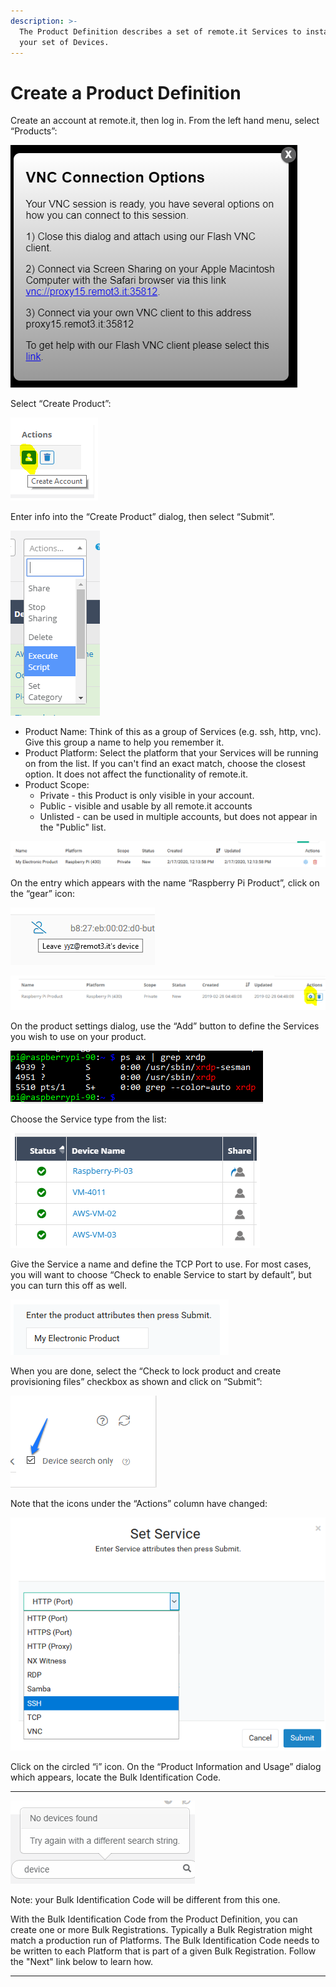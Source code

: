 ```yaml
---
description: >-
  The Product Definition describes a set of remote.it Services to install on
  your set of Devices.
---
```


# Create a Product Definition

Create an account at remote.it, then log in.  From the left hand menu, select “Products”:

![](../../.gitbook/assets/image%20%2879%29.png)

Select “Create Product”:

![](../../.gitbook/assets/image%20%2859%29.png)

Enter info into the “Create Product” dialog, then select “Submit”.

![](../../.gitbook/assets/image%20%28120%29.png)

* Product Name: Think of this as a group of Services \(e.g. ssh, http, vnc\).  Give this group a name to help you remember it.
* Product Platform: Select the platform that your Services will be running on from the list.  If you can't find an exact match, choose the closest option.  It does not affect the functionality of remote.it.
* Product Scope: 
  * Private - this Product is only visible in your account.
  * Public - visible and usable by all remote.it accounts
  * Unlisted - can be used in multiple accounts, but does not appear in the "Public" list.

![](../../.gitbook/assets/image%20%28349%29.png)

On the entry which appears with the name “Raspberry Pi Product”, click on the “gear” icon:

![](../../.gitbook/assets/image%20%2857%29.png)

![](../../.gitbook/assets/image%20%28230%29.png)

On the product settings dialog, use the “Add” button to define the Services you wish to use on your product.  

![](../../.gitbook/assets/image%20%28278%29.png)

Choose the Service type from the list:

![](../../.gitbook/assets/image%20%28329%29.png)

Give the Service a name and define the TCP Port to use.  For most cases, you will want to choose “Check to enable Service to start by default”, but you can turn this off as well.

![](../../.gitbook/assets/image%20%28348%29.png)

When you are done, select the “Check to lock product and create provisioning files” checkbox as shown and click on “Submit”:

![](../../.gitbook/assets/image%20%28265%29.png)

Note that the icons under the “Actions” column have changed:

![](../../.gitbook/assets/image%20%28380%29.png)

Click on the circled “i” icon.  On the “Product Information and Usage” dialog which appears, locate the Bulk Identification Code.  
****

![](../../.gitbook/assets/image%20%28269%29.png)

Note: your Bulk Identification Code will be different from this one.  

With the Bulk Identification Code from the Product Definition, you can create one or more Bulk Registrations.  Typically a Bulk Registration might match a production run of Platforms.  The Bulk Identification Code needs to be written to each Platform that is part of a given Bulk Registration.  Follow the "Next" link below to learn how.  
****

